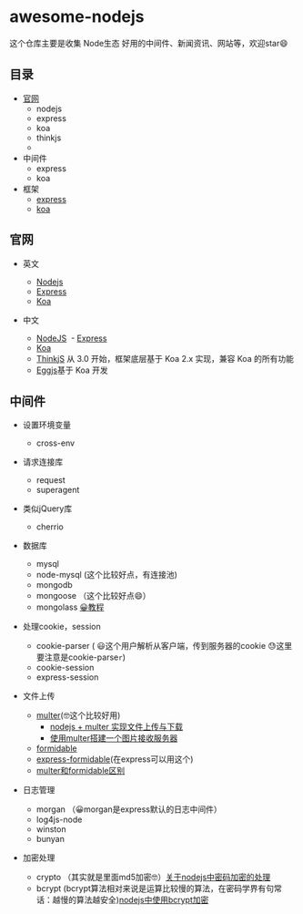 # awesome-nodejs

这个仓库主要是收集 Node生态 好用的中间件、新闻资讯、网站等，欢迎star😄

目录
--
- [官网]()
  - nodejs
  - express
  - koa
  - thinkjs
  - 
- 中间件
  - express
  - koa
- 框架
  - [express]()
  - [koa]()

官网
--
- 英文
  - [Nodejs]()
  - [Express]()
  - [Koa](https://koajs.com/)
  
- 中文
  - [NodeJS](http://nodejs.cn/)
  - [Express](http://expressjs.com/zh-cn/)
  - [Koa](https://koa.bootcss.com/)
  - [ThinkjS](https://thinkjs.org/) 从 3.0 开始，框架底层基于 Koa 2.x 实现，兼容 Koa 的所有功能
  - [Eggjs](https://eggjs.org/zh-cn/intro/)基于 Koa 开发

中间件
--

- 设置环境变量
  - cross-env

- 请求连接库
   - request
   - superagent

- 类似jQuery库
   - cherrio
- 数据库
   - mysql
   - node-mysql (这个比较好点，有连接池)
   - mongodb
   - mongoose （这个比较好点😄）
   - mongolass [😀教程](https://github.com/mongolass/mongolass)
- 处理cookie，session
   - cookie-parser ( 😃这个用户解析从客户端，传到服务器的cookie 😓这里要注意是cookie-parse`r`)
   - cookie-session
   - express-session
- 文件上传
   - [multer](https://github.com/expressjs/multer/blob/master/doc/README-zh-cn.md)(🤓这个比较好用)
      -  [nodejs + multer 实现文件上传与下载](https://blog.csdn.net/maci_yera/article/details/71513238?utm_source=itdadao&utm_medium=referral)
      - [使用multer搭建一个图片接收服务器](https://blog.csdn.net/feng020a/article/details/60876970)
    - [formidable](https://github.com/felixge/node-formidable)
    - [express-formidable](https://github.com/utatti/express-formidable#express-formidable-)(在express可以用这个)
   - [multer和formidable区别](https://github.com/xiaqijian/write/issues/20)
- 日志管理
   - morgan （😀morgan是express默认的日志中间件） 
   - log4js-node
   - winston
   - bunyan
- 加密处理
  - crypto （其实就是里面md5加密🤓）[关于nodejs中密码加密的处理](https://blog.csdn.net/kuangshp128/article/details/75162973)
  - bcrypt (bcrypt算法相对来说是运算比较慢的算法，在密码学界有句常话：越慢的算法越安全)[nodejs中使用bcrypt加密](https://blog.csdn.net/original_heart/article/details/78538908?reload)




